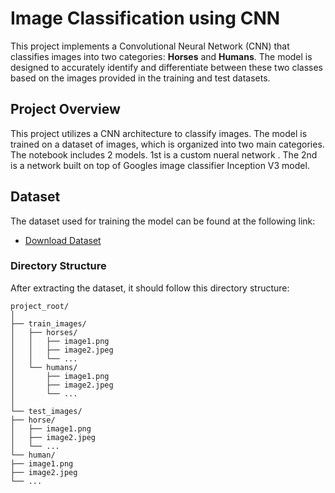  # Image Classification using CNN

This project implements a Convolutional Neural Network (CNN) that classifies images into two categories: **Horses** and **Humans**. The model is designed to accurately identify and differentiate between these two classes based on the images provided in the training and test datasets.

## Project Overview

This project utilizes a CNN architecture to classify images. The model is trained on a dataset of images, which is organized into two main categories. The notebook includes 2 models. 1st is a custom nueral network . The 2nd is a network built on top of Googles image classifier Inception V3 model.

## Dataset

The dataset used for training the model can be found at the following link:

-  [Download Dataset](https://storage.googleapis.com/laurencemoroney-blog.appspot.com/rps.zip)

### Directory Structure

After extracting the dataset, it should follow this directory structure:
```
project_root/
│
├── train_images/
│   ├── horses/
│   │   ├── image1.png
│   │   ├── image2.jpeg
│   │   └── ...
│   └── humans/
│       ├── image1.png
│       ├── image2.jpeg
│       └── ...
│
└── test_images/
├── horse/
│   ├── image1.png
│   ├── image2.jpeg
│   └── ...
└── human/
├── image1.png
├── image2.jpeg
└── ...
```

